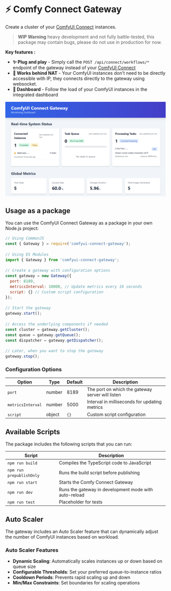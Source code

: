 # ⚡ Comfy Connect Gateway

Create a cluster of your [ComfyUI Connect](https://github.com/Good-Dream-Studio/ComfyUI-Connect) instances.

> **WIP Warning** heavy development and not fully battle-tested, this package may contain bugs, please do not use in production for now.

**Key features :**
- **✨ Plug and play** - Simply call the `POST /api/connect/workflows/*` endpoint of the gateway instead of your [ComfyUI Connect](https://github.com/Good-Dream-Studio/ComfyUI-Connect)
- **🔌 Works behind NAT** - Your ComfyUI instances don't need to be directly accessible with IP, they connects directly to the gateway using websocket.
- **🚀 Dashboard** - Follow the load of your ComfyUI instances in the integrated dashboard

![Comfy Connect Gateway Dashboard](https://raw.githubusercontent.com/Good-Dream-Studio/comfy-connect-gateway/refs/heads/main/docs/images/dashboard.png)

## Usage as a package

You can use the ComfyUI Connect Gateway as a package in your own Node.js project:

```javascript
// Using CommonJS
const { Gateway } = require('comfyui-connect-gateway');

// Using ES Modules
import { Gateway } from 'comfyui-connect-gateway';

// Create a gateway with configuration options
const gateway = new Gateway({
  port: 8189,
  metricsInterval: 10000, // Update metrics every 10 seconds
  script: {} // Custom script configuration
});

// Start the gateway
gateway.start();

// Access the underlying components if needed
const cluster = gateway.getCluster();
const queue = gateway.getQueue();
const dispatcher = gateway.getDispatcher();

// Later, when you want to stop the gateway
gateway.stop();
```

### Configuration Options

| Option | Type | Default | Description |
|--------|------|---------|-------------|
| `port` | number | 8189 | The port on which the gateway server will listen |
| `metricsInterval` | number | 5000 | Interval in milliseconds for updating metrics |
| `script` | object | `{}` | Custom script configuration |

## Available Scripts

The package includes the following scripts that you can run:

| Script | Description |
|--------|-------------|
| `npm run build` | Compiles the TypeScript code to JavaScript |
| `npm run prepublishOnly` | Runs the build script before publishing |
| `npm run start` | Starts the Comfy Connect Gateway |
| `npm run dev` | Runs the gateway in development mode with auto-reload |
| `npm run test` | Placeholder for tests |

## Auto Scaler

The gateway includes an Auto Scaler feature that can dynamically adjust the number of ComfyUI instances based on workload.

### Auto Scaler Features

- **Dynamic Scaling**: Automatically scales instances up or down based on queue size
- **Configurable Thresholds**: Set your preferred queue-to-instance ratios
- **Cooldown Periods**: Prevents rapid scaling up and down
- **Min/Max Constraints**: Set boundaries for scaling operations